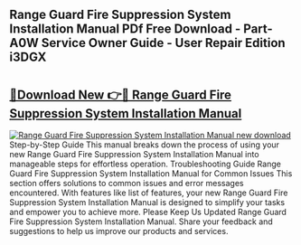 ## Range Guard Fire Suppression System Installation Manual PDf Free Download - Part-A0W Service Owner Guide - User Repair Edition i3DGX

# <h2><a href="http://bc60620.oget.top/?id=Range+Guard+Fire+Suppression+System+Installation+Manual">🔗Download New 👉🔴 Range Guard Fire Suppression System Installation Manual</a></h2>

[![Range Guard Fire Suppression System Installation Manual new download](https://i.imgur.com/5g1atiW.png)](http://bc60620.oget.top/?id=Range+Guard+Fire+Suppression+System+Installation+Manual)
Step-by-Step Guide This manual breaks down the process of using your new Range Guard Fire Suppression System Installation Manual into manageable steps for effortless operation. Troubleshooting Guide Range Guard Fire Suppression System Installation Manual for Common Issues This section offers solutions to common issues and error messages encountered. With features like list of features, your new Range Guard Fire Suppression System Installation Manual is designed to simplify your tasks and empower you to achieve more. Please Keep Us Updated Range Guard Fire Suppression System Installation Manual. Share your feedback and suggestions to help us improve our products and services.
